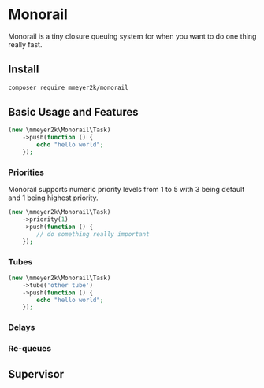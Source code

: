 # Monorail
Monorail is a tiny closure queuing system for when you want to do one thing really fast.

## Install
```bash
composer require mmeyer2k/monorail
```

## Basic Usage and Features
```php
(new \mmeyer2k\Monorail\Task)
    ->push(function () {
        echo "hello world";
    });
```

### Priorities
Monorail supports numeric priority levels from 1 to 5 with 3 being default and 1 being highest priority.
```php
(new \mmeyer2k\Monorail\Task)
    ->priority(1)
    ->push(function () {
        // do something really important
    });
```

### Tubes
```php
(new \mmeyer2k\Monorail\Task)
    ->tube('other tube')
    ->push(function () {
        echo "hello world";
    });
```

### Delays

### Re-queues

## Supervisor

